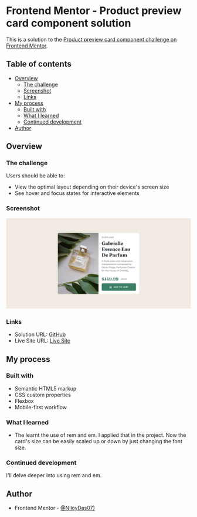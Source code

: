 # Frontend Mentor - Product preview card component solution

This is a solution to the [Product preview card component challenge on Frontend Mentor](https://www.frontendmentor.io/challenges/product-preview-card-component-GO7UmttRfa).

## Table of contents

- [Overview](#overview)
  - [The challenge](#the-challenge)
  - [Screenshot](#screenshot)
  - [Links](#links)
- [My process](#my-process)
  - [Built with](#built-with)
  - [What I learned](#what-i-learned)
  - [Continued development](#continued-development)
- [Author](#author)

## Overview

### The challenge

Users should be able to:

- View the optimal layout depending on their device's screen size
- See hover and focus states for interactive elements

### Screenshot

![](./screenshot.jpeg)

### Links

- Solution URL: [GitHub](https://github.com/NiloyDas07/Product-Preview-Card/)
- Live Site URL: [Live Site](https://niloydas07.github.io/Product-Preview-Card/)

## My process

### Built with

- Semantic HTML5 markup
- CSS custom properties
- Flexbox
- Mobile-first workflow

### What I learned

- The learnt the use of rem and em. I applied that in the project. Now the card's size can be easily scaled up or down by just changing the font size.

### Continued development

I'll delve deeper into using rem and em.

## Author

- Frontend Mentor - [@NiloyDas07)](https://www.frontendmentor.io/profile/NiloyDas07)
